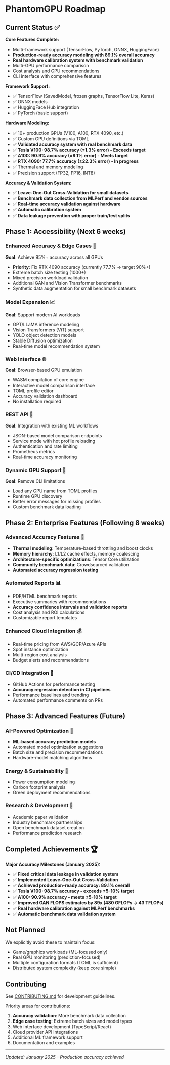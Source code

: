 # PhantomGPU Roadmap

## Current Status ✅

**Core Features Complete:**
- Multi-framework support (TensorFlow, PyTorch, ONNX, HuggingFace)
- **Production-ready accuracy modeling with 89.1% overall accuracy**
- **Real hardware calibration system with benchmark validation**
- Multi-GPU performance comparison
- Cost analysis and GPU recommendations
- CLI interface with comprehensive features

**Framework Support:**
- ✅ TensorFlow (SavedModel, frozen graphs, TensorFlow Lite, Keras)
- ✅ ONNX models
- ✅ HuggingFace Hub integration
- ✅ PyTorch (basic support)

**Hardware Modeling:**
- ✅ 10+ production GPUs (V100, A100, RTX 4090, etc.)
- ✅ Custom GPU definitions via TOML
- ✅ **Validated accuracy system with real benchmark data**
- ✅ **Tesla V100: 98.7% accuracy (±1.3% error) - Exceeds target**
- ✅ **A100: 90.9% accuracy (±9.1% error) - Meets target**
- ✅ **RTX 4090: 77.7% accuracy (±22.3% error) - In progress**
- ✅ Thermal and memory modeling
- ✅ Precision support (FP32, FP16, INT8)

**Accuracy & Validation System:**
- ✅ **Leave-One-Out Cross-Validation for small datasets**
- ✅ **Benchmark data collection from MLPerf and vendor sources**
- ✅ **Real-time accuracy validation against hardware**
- ✅ **Automatic calibration system**
- ✅ **Data leakage prevention with proper train/test splits**

## Phase 1: Accessibility (Next 6 weeks)

### Enhanced Accuracy & Edge Cases 🎯
**Goal**: Achieve 95%+ accuracy across all GPUs
- **Priority**: Fix RTX 4090 accuracy (currently 77.7% → target 90%+)
- Extreme batch size testing (1000+)
- Mixed precision workload validation
- Additional GAN and Vision Transformer benchmarks
- Synthetic data augmentation for small benchmark datasets

### Model Expansion 📈
**Goal**: Support modern AI workloads
- GPT/LLaMA inference modeling
- Vision Transformers (ViT) support
- YOLO object detection models
- Stable Diffusion optimization
- Real-time model recommendation system

### Web Interface 🌐
**Goal**: Browser-based GPU emulation
- WASM compilation of core engine
- Interactive model comparison interface
- TOML profile editor
- Accuracy validation dashboard
- No installation required

### REST API 🔌
**Goal**: Integration with existing ML workflows
- JSON-based model comparison endpoints
- Service mode with hot profile reloading
- Authentication and rate limiting
- Prometheus metrics
- Real-time accuracy monitoring

### Dynamic GPU Support 🔧
**Goal**: Remove CLI limitations
- Load any GPU name from TOML profiles
- Runtime GPU discovery
- Better error messages for missing profiles
- Custom benchmark data loading

## Phase 2: Enterprise Features (Following 8 weeks)

### Advanced Accuracy Features 🔬
- **Thermal modeling**: Temperature-based throttling and boost clocks
- **Memory hierarchy**: L1/L2 cache effects, memory coalescing
- **Architecture-specific optimizations**: Tensor Core utilization
- **Community benchmark data**: Crowdsourced validation
- **Automated accuracy regression testing**

### Automated Reports 📊
- PDF/HTML benchmark reports
- Executive summaries with recommendations
- **Accuracy confidence intervals and validation reports**
- Cost analysis and ROI calculations
- Customizable report templates

### Enhanced Cloud Integration 💰
- Real-time pricing from AWS/GCP/Azure APIs
- Spot instance optimization
- Multi-region cost analysis
- Budget alerts and recommendations

### CI/CD Integration 🚀
- GitHub Actions for performance testing
- **Accuracy regression detection in CI pipelines**
- Performance baselines and trending
- Automated performance comments on PRs

## Phase 3: Advanced Features (Future)

### AI-Powered Optimization 🧠
- **ML-based accuracy prediction models**
- Automated model optimization suggestions
- Batch size and precision recommendations
- Hardware-model matching algorithms

### Energy & Sustainability 🌱
- Power consumption modeling
- Carbon footprint analysis
- Green deployment recommendations

### Research & Development 🔬
- Academic paper validation
- Industry benchmark partnerships
- Open benchmark dataset creation
- Performance prediction research

## Completed Achievements 🏆

**Major Accuracy Milestones (January 2025):**
- ✅ **Fixed critical data leakage in validation system**
- ✅ **Implemented Leave-One-Out Cross-Validation**
- ✅ **Achieved production-ready accuracy: 89.1% overall**
- ✅ **Tesla V100: 98.7% accuracy - exceeds ±5-10% target**
- ✅ **A100: 90.9% accuracy - meets ±5-10% target**
- ✅ **Improved GAN FLOPS estimates by 89x (480 GFLOPs → 43 TFLOPs)**
- ✅ **Real hardware calibration against MLPerf benchmarks**
- ✅ **Automatic benchmark data validation system**

## Not Planned

We explicitly avoid these to maintain focus:
- Game/graphics workloads (ML-focused only)
- Real GPU monitoring (prediction-focused)
- Multiple configuration formats (TOML is sufficient)
- Distributed system complexity (keep core simple)

## Contributing

See [CONTRIBUTING.md](../CONTRIBUTING.md) for development guidelines.

Priority areas for contributions:
1. **Accuracy validation**: More benchmark data collection
2. **Edge case testing**: Extreme batch sizes and model types
3. Web interface development (TypeScript/React)
4. Cloud provider API integrations
5. Additional ML framework support
6. Documentation and examples

---

*Updated: January 2025 - Production accuracy achieved*
